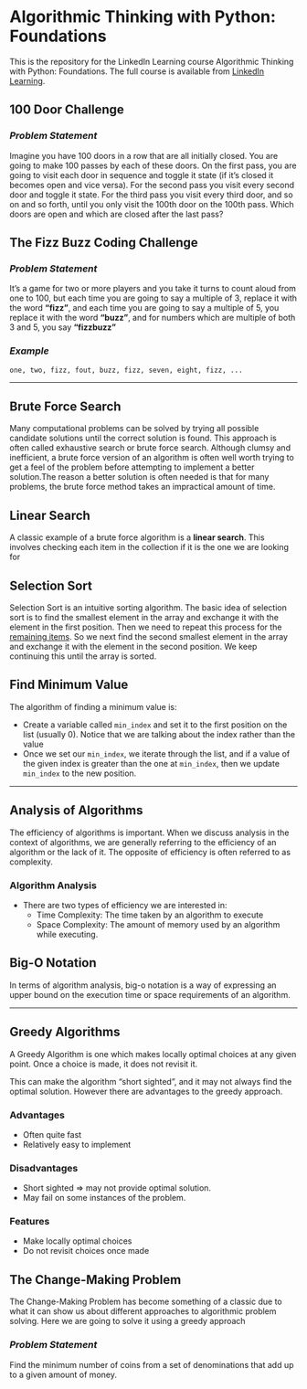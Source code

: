 # Algorithmic Thinking with Python: Foundations
This is the repository for the LinkedIn Learning course Algorithmic Thinking with Python: Foundations. The full course is available from [LinkedIn Learning](https://www.linkedin.com/learning/).

## 100 Door Challenge

### *Problem Statement*

Imagine you have 100 doors in a row that are all initially closed. You are going to make 100 passes by each of these doors. On the first pass, you are going to visit each door in sequence and toggle it state (if it’s closed it becomes open and vice versa). For the second pass you visit every second door and toggle it state. For the third pass you visit every third door, and so on and so forth, until you only visit the 100th door on the 100th pass. Which doors are open and which are closed after the last pass?

## The Fizz Buzz Coding Challenge

### *Problem Statement*

It’s a game for two or more players and you take it turns to count aloud from one to 100, but each time you are going to say a multiple of 3, replace it with the word **“fizz”**, and each time you are going to say a multiple of 5, you replace it with the word **“buzz”**, and for numbers which are multiple of both 3 and 5, you say **“fizzbuzz”**

### *Example*

```one, two, fizz, fout, buzz, fizz, seven, eight, fizz, ...```

----
## Brute Force Search

Many computational problems can be solved by trying all possible candidate solutions until the correct solution is found. This approach is often called exhaustive search or brute force search. Although clumsy and inefficient, a brute force version of an algorithm is often well worth trying to get a feel of the problem before attempting to implement a better solution.The reason a better solution is often needed is that for many problems, the brute force method takes an impractical amount of time.

## Linear Search

A classic example of a brute force algorithm is a **linear search**. This involves checking each item in the collection if it is the one we are looking for

## Selection Sort

Selection Sort is an intuitive sorting algorithm. The basic idea of selection sort is to find the smallest element in the array and exchange it with the element in the first position. Then we need to repeat this process for the <u>remaining items</u>. So we next find the second smallest element in the array and exchange it with the element in the second position. We keep continuing this until the array is sorted.

## Find Minimum Value

The algorithm of finding a minimum value is:

- Create a variable called `min_index` and set it to the first position on the list (usually 0). Notice that we are talking about the index rather than the value
- Once we set our `min_index`, we iterate through the list, and if a value of the given index is greater than the one at `min_index`, then we update `min_index` to the new position.

---

## Analysis of Algorithms

The efficiency of algorithms is important. When we discuss analysis in the context of algorithms, we are generally referring to the efficiency of an algorithm or the lack of it. The opposite of efficiency is often referred to as complexity.

### Algorithm Analysis

- There are two types of efficiency we are interested in:
    - Time Complexity: The time taken by an algorithm to execute
    - Space Complexity: The amount of memory used by an algorithm while executing.

## Big-O Notation

In terms of algorithm analysis, big-o notation is a way of expressing an upper bound on the execution time or space requirements of an algorithm.

---

## Greedy Algorithms

A Greedy Algorithm is one which makes locally optimal choices at any given point. Once a choice is made, it does not revisit it.

This can make the algorithm “short sighted”, and it may not always find the optimal solution. However there are advantages to the greedy approach.

### Advantages

- Often quite fast
- Relatively easy to implement

### Disadvantages

- Short sighted ⇒ may not provide optimal solution.
- May fail on some instances of the problem.

### Features

- Make locally optimal choices
- Do not revisit choices once made

## The Change-Making Problem

The Change-Making Problem has become something of a classic due to what it can show us about different approaches to algorithmic problem solving. Here we are going to solve it using a greedy approach

### *Problem Statement*

Find the minimum number of coins from a set of denominations that add up to a given amount of money.